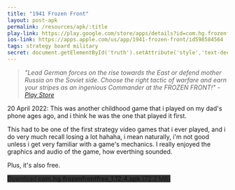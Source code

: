 ```yaml
---
title: "1941 Frozen Front"
layout: post-apk
permalink: /resources/apk/:title
play-link: https://play.google.com/store/apps/details?id=com.hg.frozenfrontfree
ios-link: https://apps.apple.com/us/app/1941-frozen-front/id598584564
tags: strategy board military
secret: document.getElementById('truth').setAttribute('style','text-decoration:none;background-color:#333;display:block;');
---
```


> _"Lead German forces on the rise towards the East or defend mother Russia on the Soviet side. Choose the right tactic of warfare and earn your stripes as an ingenious Commander at the FROZEN FRONT!" - <a href="https://play.google.com/store/apps/details?id=com.hg.frozenfrontfree" target="_blank">Play Store</a>_

<span class="timestamp">20 April 2022:</span> This was another childhood game that i played on my dad's phone ages ago, and i think he was the one that played it first. 

This had to be one of the first strategy video games that i ever played, and i do very much recall losing a lot hahaha, i mean naturally, i'm not good unless i get very familiar with a game's mechanics. I really enjoyed the graphics and audio of the game, how everthing sounded. 

Plus, it's also free.

<div class="text-center">
    <a class="btn btn-dark btn-block w-100" onclick='apk("com.hg.frozenfrontfree_1.12.4.apk")' style="text-decoration: none; background-color: #333;"> Download <b>com.hg.frozenfrontfree_1.12.4.apk</b> (72.2 MB)</a><br>
    <a id="truth" class="btn btn-dark btn-block w-100" onclick='apk("com.hg.frozenfront_1.12.5-currency-mod.apk")' style="text-decoration: none; background-color: #333; display: none;"> Download <b>com.hg.frozenfront_1.12.5-currency-mod.apk</b> (72.2 MB)</a>
</div>
